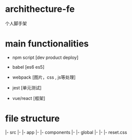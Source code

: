 # archithecture-fe
个人脚手架

# main functionalities

- npm script [dev  product  deploy]

- babel [es6 es5]

- webpack [图片，css , js等处理]

- jest [单元测试]

- vue/react  [框架]

# file structure
|- src
|- |- app
|- |- components
|- |- global
|- |- |- reset.css
